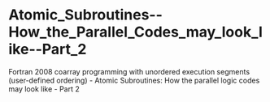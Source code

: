 # Atomic_Subroutines--How_the_Parallel_Codes_may_look_like--Part_2
Fortran 2008 coarray programming with unordered execution segments (user-defined ordering) - Atomic Subroutines: How the parallel logic codes may look like - Part 2

